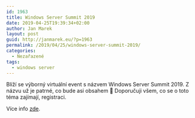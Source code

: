 ```yaml
---
id: 1963
title: Windows Server Summit 2019
date: 2019-04-25T19:39:34+02:00
author: Jan Marek
layout: post
guid: http://janmarek.eu/?p=1963
permalink: /2019/04/25/windows-server-summit-2019/
categories:
  - Nezařazené
tags:
  - windows server
---
```

Blíží se výborný virtuální event s názvem Windows Server Summit 2019. Z názvu už je patrné, co bude asi obsahem 🙂 Doporučuji všem, co se o toto téma zajímají, registraci.

Více info <a rel="noreferrer noopener" aria-label="zde (opens in a new tab)" href="https://info.microsoft.com/Windows-Server-Summit-2019-Reg.html" target="_blank">zde</a>.
